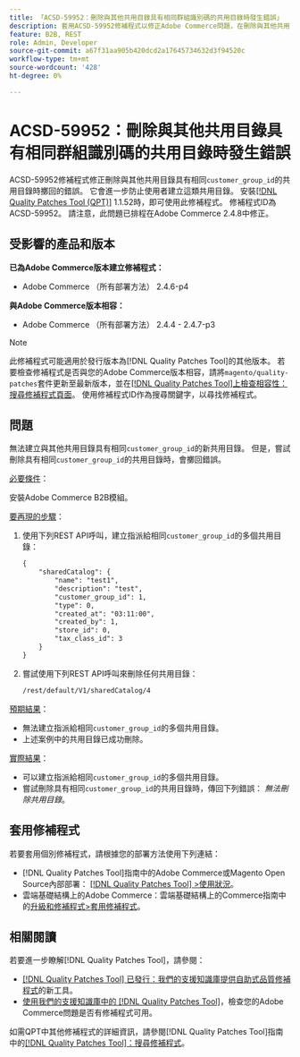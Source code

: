 ```yaml
---
title: 「ACSD-59952：刪除與其他共用目錄具有相同群組識別碼的共用目錄時發生錯誤」
description: 套用ACSD-59952修補程式以修正Adobe Commerce問題，在刪除與其他共用目錄具有相同之「customer_group_id」的共用目錄時，系統擲回錯誤。
feature: B2B, REST
role: Admin, Developer
source-git-commit: a67f31aa905b420dcd2a17645734632d3f94520c
workflow-type: tm+mt
source-wordcount: '428'
ht-degree: 0%

---
```



# ACSD-59952：刪除與其他共用目錄具有相同群組識別碼的共用目錄時發生錯誤

ACSD-59952修補程式修正刪除與其他共用目錄具有相同`customer_group_id`的共用目錄時擲回的錯誤。 它會進一步防止使用者建立這類共用目錄。 安裝[[!DNL Quality Patches Tool (QPT)]](https://experienceleague.adobe.com/en/docs/commerce-knowledge-base/kb/announcements/commerce-announcements/magento-quality-patches-released-new-tool-to-self-serve-quality-patches) 1.1.52時，即可使用此修補程式。 修補程式ID為ACSD-59952。 請注意，此問題已排程在Adobe Commerce 2.4.8中修正。

## 受影響的產品和版本

**已為Adobe Commerce版本建立修補程式：**

* Adobe Commerce （所有部署方法） 2.4.6-p4

**與Adobe Commerce版本相容：**

* Adobe Commerce （所有部署方法） 2.4.4 - 2.4.7-p3

>[!NOTE]
>
>此修補程式可能適用於發行版本為[!DNL Quality Patches Tool]的其他版本。 若要檢查修補程式是否與您的Adobe Commerce版本相容，請將`magento/quality-patches`套件更新至最新版本，並在[[!DNL Quality Patches Tool]上檢查相容性：搜尋修補程式頁面](https://experienceleague.adobe.com/tools/commerce-quality-patches/index.html)。 使用修補程式ID作為搜尋關鍵字，以尋找修補程式。

## 問題

無法建立與其他共用目錄具有相同`customer_group_id`的新共用目錄。 但是，嘗試刪除具有相同`customer_group_id`的共用目錄時，會擲回錯誤。

<u>必要條件</u>：

安裝Adobe Commerce B2B模組。

<u>要再現的步驟</u>：

1. 使用下列REST API呼叫，建立指派給相同`customer_group_id`的多個共用目錄：

   ```REST
   {
       "sharedCatalog": {
           "name": "test1",
           "description": "test",
           "customer_group_id": 1,
           "type": 0,
           "created_at": "03:11:00",
           "created_by": 1,
           "store_id": 0,
           "tax_class_id": 3
       }
   }
   ```

1. 嘗試使用下列REST API呼叫來刪除任何共用目錄：

   ```REST
   /rest/default/V1/sharedCatalog/4
   ```

<u>預期結果</u>：

* 無法建立指派給相同`customer_group_id`的多個共用目錄。
* 上述案例中的共用目錄已成功刪除。

<u>實際結果</u>：

* 可以建立指派給相同`customer_group_id`的多個共用目錄。
* 嘗試刪除具有相同`customer_group_id`的共用目錄時，傳回下列錯誤： *無法刪除共用目錄*。

## 套用修補程式

若要套用個別修補程式，請根據您的部署方法使用下列連結：

* [!DNL Quality Patches Tool]指南中的Adobe Commerce或Magento Open Source內部部署： [[!DNL Quality Patches Tool] >使用狀況](/help/tools/quality-patches-tool/usage.md)。
* 雲端基礎結構上的Adobe Commerce：雲端基礎結構上的Commerce指南中的[升級和修補程式>套用修補程式](https://experienceleague.adobe.com/docs/commerce-cloud-service/user-guide/develop/upgrade/apply-patches.html)。

## 相關閱讀

若要進一步瞭解[!DNL Quality Patches Tool]，請參閱：

* [[!DNL Quality Patches Tool] 已發行：我們的支援知識庫提供自助式品質修補程式](https://experienceleague.adobe.com/en/docs/commerce-knowledge-base/kb/announcements/commerce-announcements/magento-quality-patches-released-new-tool-to-self-serve-quality-patches)的新工具。
* [使用我們的支援知識庫中的 [!DNL Quality Patches Tool]](/help/tools/quality-patches-tool/patches-available-in-qpt/check-patch-for-magento-issue-with-magento-quality-patches.md)，檢查您的Adobe Commerce問題是否有修補程式可用。

如需QPT中其他修補程式的詳細資訊，請參閱[!DNL Quality Patches Tool]指南中的[[!DNL Quality Patches Tool]：搜尋修補程式](https://experienceleague.adobe.com/tools/commerce-quality-patches/index.html)。
